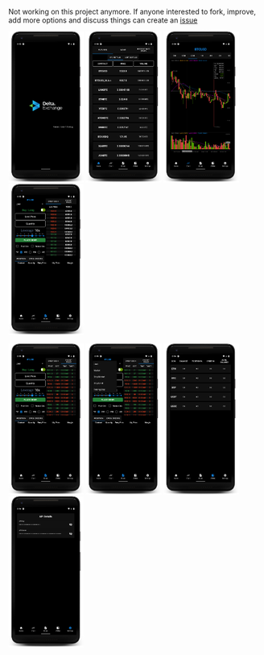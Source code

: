Not working on this project anymore. If anyone interested to fork, improve, add more options and discuss things can create an [issue](https://github.com/percy-g2/DeltaExchange/issues/new/choose) 


<p align="left">
  <img src="https://raw.githubusercontent.com/percy-g2/DeltaExchange/master/screenshots/1.png" width="150" height="300" title="startUp">
  <img src="https://raw.githubusercontent.com/percy-g2/DeltaExchange/master/screenshots/2.png" width="150" height="300" title="home">
  <img src="https://raw.githubusercontent.com/percy-g2/DeltaExchange/master/screenshots/3.png" width="150" height="300" title="chart">
  <img src="https://raw.githubusercontent.com/percy-g2/DeltaExchange/master/screenshots/4.png" width="150" height="300" title="order">
</p>

<p align="left">
  <img src="https://raw.githubusercontent.com/percy-g2/DeltaExchange/master/screenshots/5.png" width="150" height="300" title="order">
  <img src="https://raw.githubusercontent.com/percy-g2/DeltaExchange/master/screenshots/6.png" width="150" height="300" title="order">
  <img src="https://raw.githubusercontent.com/percy-g2/DeltaExchange/master/screenshots/7.png" width="150" height="300" title="wallet">
  <img src="https://raw.githubusercontent.com/percy-g2/DeltaExchange/master/screenshots/8.png" width="150" height="300" title="settings">
</p>
